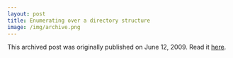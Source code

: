 ```yaml
---
layout: post
title: Enumerating over a directory structure
image: /img/archive.png
---
```

This archived post was originally published on June 12, 2009. Read it [here](/alex.ciobanu.org/index4580.html).
